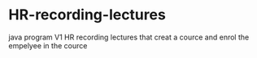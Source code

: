 # HR-recording-lectures
java program V1 HR recording lectures that creat a cource and enrol the empelyee in the cource 
